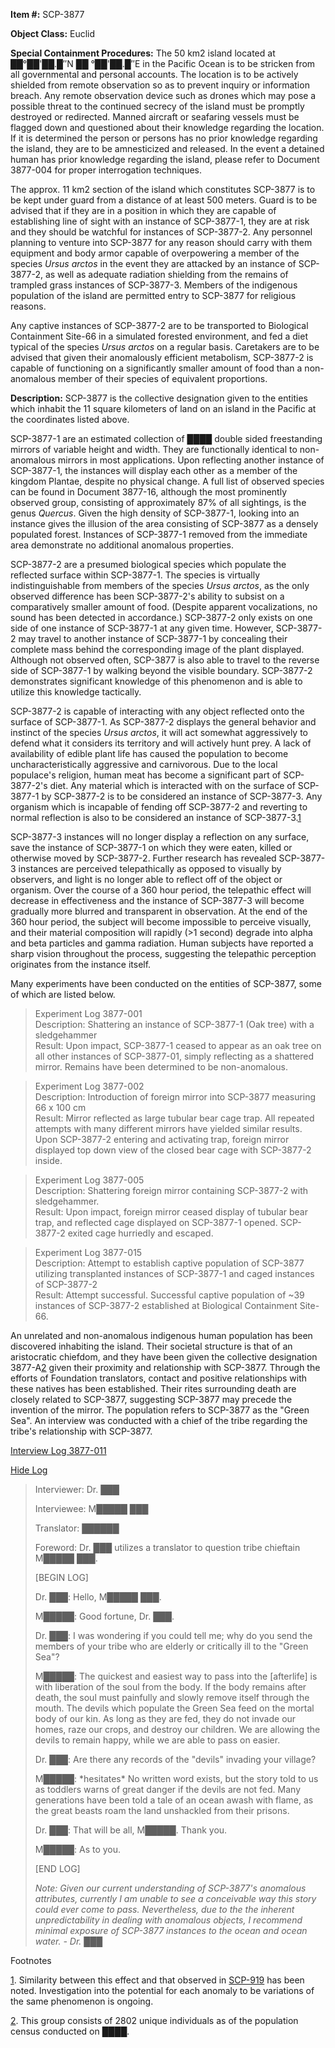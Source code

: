   
**Item #:** SCP-3877

**Object Class:** Euclid

**Special Containment Procedures:** The 50 km2 island located at ██°██'██.█″N ██ °██'██.█″E in the Pacific Ocean is to be stricken from all governmental and personal accounts. The location is to be actively shielded from remote observation so as to prevent inquiry or information breach. Any remote observation device such as drones which may pose a possible threat to the continued secrecy of the island must be promptly destroyed or redirected. Manned aircraft or seafaring vessels must be flagged down and questioned about their knowledge regarding the location. If it is determined the person or persons has no prior knowledge regarding the island, they are to be amnesticized and released. In the event a detained human has prior knowledge regarding the island, please refer to Document 3877-004 for proper interrogation techniques.

The approx. 11 km2 section of the island which constitutes SCP-3877 is to be kept under guard from a distance of at least 500 meters. Guard is to be advised that if they are in a position in which they are capable of establishing line of sight with an instance of SCP-3877-1, they are at risk and they should be watchful for instances of SCP-3877-2. Any personnel planning to venture into SCP-3877 for any reason should carry with them equipment and body armor capable of overpowering a member of the species _Ursus arctos_ in the event they are attacked by an instance of SCP-3877-2, as well as adequate radiation shielding from the remains of trampled grass instances of SCP-3877-3. Members of the indigenous population of the island are permitted entry to SCP-3877 for religious reasons.

Any captive instances of SCP-3877-2 are to be transported to Biological Containment Site-66 in a simulated forested environment, and fed a diet typical of the species _Ursus arctos_ on a regular basis. Caretakers are to be advised that given their anomalously efficient metabolism, SCP-3877-2 is capable of functioning on a significantly smaller amount of food than a non-anomalous member of their species of equivalent proportions.

**Description:** SCP-3877 is the collective designation given to the entities which inhabit the 11 square kilometers of land on an island in the Pacific at the coordinates listed above.

SCP-3877-1 are an estimated collection of ████ double sided freestanding mirrors of variable height and width. They are functionally identical to non-anomalous mirrors in most applications. Upon reflecting another instance of SCP-3877-1, the instances will display each other as a member of the kingdom Plantae, despite no physical change. A full list of observed species can be found in Document 3877-16, although the most prominently observed group, consisting of approximately 87% of all sightings, is the genus _Quercus_. Given the high density of SCP-3877-1, looking into an instance gives the illusion of the area consisting of SCP-3877 as a densely populated forest. Instances of SCP-3877-1 removed from the immediate area demonstrate no additional anomalous properties.

SCP-3877-2 are a presumed biological species which populate the reflected surface within SCP-3877-1. The species is virtually indistinguishable from members of the species _Ursus arctos_, as the only observed difference has been SCP-3877-2's ability to subsist on a comparatively smaller amount of food. (Despite apparent vocalizations, no sound has been detected in accordance.) SCP-3877-2 only exists on one side of one instance of SCP-3877-1 at any given time. However, SCP-3877-2 may travel to another instance of SCP-3877-1 by concealing their complete mass behind the corresponding image of the plant displayed. Although not observed often, SCP-3877 is also able to travel to the reverse side of SCP-3877-1 by walking beyond the visible boundary. SCP-3877-2 demonstrates significant knowledge of this phenomenon and is able to utilize this knowledge tactically.

SCP-3877-2 is capable of interacting with any object reflected onto the surface of SCP-3877-1. As SCP-3877-2 displays the general behavior and instinct of the species _Ursus arctos_, it will act somewhat aggressively to defend what it considers its territory and will actively hunt prey. A lack of availability of edible plant life has caused the population to become uncharacteristically aggressive and carnivorous. Due to the local populace's religion, human meat has become a significant part of SCP-3877-2's diet. Any material which is interacted with on the surface of SCP-3877-1 by SCP-3877-2 is to be considered an instance of SCP-3877-3. Any organism which is incapable of fending off SCP-3877-2 and reverting to normal reflection is also to be considered an instance of SCP-3877-3.[1](javascript:;)

SCP-3877-3 instances will no longer display a reflection on any surface, save the instance of SCP-3877-1 on which they were eaten, killed or otherwise moved by SCP-3877-2. Further research has revealed SCP-3877-3 instances are perceived telepathically as opposed to visually by observers, and light is no longer able to reflect off of the object or organism. Over the course of a 360 hour period, the telepathic effect will decrease in effectiveness and the instance of SCP-3877-3 will become gradually more blurred and transparent in observation. At the end of the 360 hour period, the subject will become impossible to perceive visually, and their material composition will rapidly (>1 second) degrade into alpha and beta particles and gamma radiation. Human subjects have reported a sharp vision throughout the process, suggesting the telepathic perception originates from the instance itself.

Many experiments have been conducted on the entities of SCP-3877, some of which are listed below.

> Experiment Log 3877-001  
> Description: Shattering an instance of SCP-3877-1 (Oak tree) with a sledgehammer  
> Result: Upon impact, SCP-3877-1 ceased to appear as an oak tree on all other instances of SCP-3877-01, simply reflecting as a shattered mirror. Remains have been determined to be non-anomalous.

> Experiment Log 3877-002  
> Description: Introduction of foreign mirror into SCP-3877 measuring 66 x 100 cm  
> Result: Mirror reflected as large tubular bear cage trap. All repeated attempts with many different mirrors have yielded similar results. Upon SCP-3877-2 entering and activating trap, foreign mirror displayed top down view of the closed bear cage with SCP-3877-2 inside.

> Experiment Log 3877-005  
> Description: Shattering foreign mirror containing SCP-3877-2 with sledgehammer.  
> Result: Upon impact, foreign mirror ceased display of tubular bear trap, and reflected cage displayed on SCP-3877-1 opened. SCP-3877-2 exited cage hurriedly and escaped.

> Experiment Log 3877-015  
> Description: Attempt to establish captive population of SCP-3877 utilizing transplanted instances of SCP-3877-1 and caged instances of SCP-3877-2  
> Result: Attempt successful. Successful captive population of ~39 instances of SCP-3877-2 established at Biological Containment Site-66.

An unrelated and non-anomalous indigenous human population has been discovered inhabiting the island. Their societal structure is that of an aristocratic chiefdom, and they have been given the collective designation 3877-A[2](javascript:;) given their proximity and relationship with SCP-3877. Through the efforts of Foundation translators, contact and positive relationships with these natives has been established. Their rites surrounding death are closely related to SCP-3877, suggesting SCP-3877 may precede the invention of the mirror. The population refers to SCP-3877 as the "Green Sea". An interview was conducted with a chief of the tribe regarding the tribe's relationship with SCP-3877.

[Interview Log 3877-011](javascript:;)

[Hide Log](javascript:;)

> Interviewer: Dr. ███
> 
> Interviewee: M█████ ███
> 
> Translator: ██████
> 
> Foreword: Dr. ███ utilizes a translator to question tribe chieftain M█████ ███.
> 
> \[BEGIN LOG\]
> 
> Dr. ███: Hello, M█████ ███.
> 
> M█████: Good fortune, Dr. ███.
> 
> Dr. ███: I was wondering if you could tell me; why do you send the members of your tribe who are elderly or critically ill to the "Green Sea"?
> 
> M█████: The quickest and easiest way to pass into the \[afterlife\] is with liberation of the soul from the body. If the body remains after death, the soul must painfully and slowly remove itself through the mouth. The devils which populate the Green Sea feed on the mortal body of our kin. As long as they are fed, they do not invade our homes, raze our crops, and destroy our children. We are allowing the devils to remain happy, while we are able to pass on easier.
> 
> Dr. ███: Are there any records of the "devils" invading your village?
> 
> M█████: \*hesitates\* No written word exists, but the story told to us as toddlers warns of great danger if the devils are not fed. Many generations have been told a tale of an ocean awash with flame, as the great beasts roam the land unshackled from their prisons.
> 
> Dr. ███: That will be all, M█████. Thank you.
> 
> M█████: As to you.
> 
> \[END LOG\]
> 
> _Note: Given our current understanding of SCP-3877's anomalous attributes, currently I am unable to see a conceivable way this story could ever come to pass. Nevertheless, due to the the inherent unpredictability in dealing with anomalous objects, I recommend minimal exposure of SCP-3877 instances to the ocean and ocean water. - Dr. ███_

Footnotes

[1](javascript:;). Similarity between this effect and that observed in [SCP-919](/scp-919) has been noted. Investigation into the potential for each anomaly to be variations of the same phenomenon is ongoing.

[2](javascript:;). This group consists of 2802 unique individuals as of the population census conducted on ████.